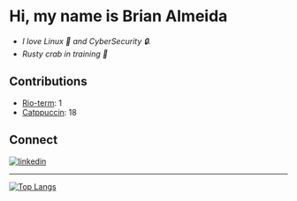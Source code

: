 
# Hi, my name is Brian Almeida 

- *I love Linux 🐧 and CyberSecurity :lock:.*
- *Rusty crab in training 🦀*

## Contributions 
- [Rio-term](https://github.com/raphamorim/rio/commit/39d27a627fdb182a6b515a79088fabd0f9510701): 1
- [Catppuccin](https://github.com/catppuccin/rio/commits/main): 18

## Connect 
[<img src="https://img.shields.io/badge/visit%20my%20Linkedin-0A66C2?style=for-the-badge&logo=linkedin&logoColor=white" alt="linkedin" />](https://www.linkedin.com/in/brian-a-13718a151)

---
[![Top Langs](https://github-readme-stats-wu8k.vercel.app/api/top-langs/?username=Brianalmeida&layout=donut&theme=tokyonight)](https://github.com/Brianalmeida/github-readme-stats)
